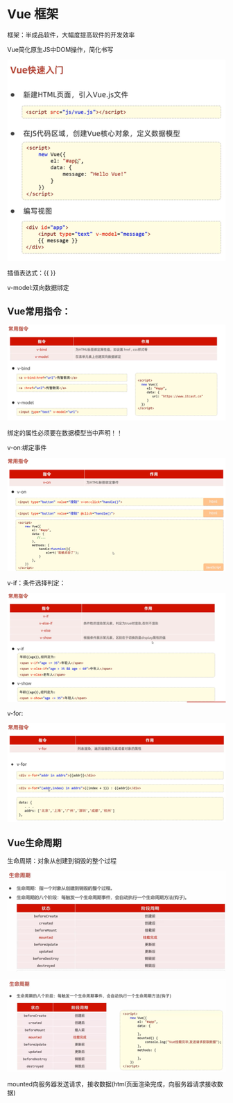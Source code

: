 # Vue 框架

框架：半成品软件，大幅度提高软件的开发效率

Vue简化原生JS中DOM操作，简化书写

![](picture/14.png)

插值表达式：{{ }}

v-model:双向数据绑定

## Vue常用指令：

![](picture/15.png)

绑定的属性必须要在数据模型当中声明！！

v-on:绑定事件

![](picture/16.png)

v-if：条件选择判定：

![](picture/17.png)

v-for:

![](picture/18.png)

## Vue生命周期

生命周期：对象从创建到销毁的整个过程

![](picture/19.png)

![](picture/20.png)

mounted向服务器发送请求，接收数据(html页面渲染完成，向服务器请求接收数据)




